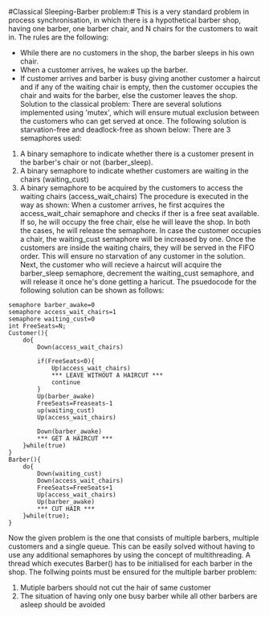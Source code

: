 
#Classical Sleeping-Barber problem:#
This is a very standard problem in process synchronisation, in which there is a hypothetical barber shop,
having one barber, one barber chair, and N chairs for the customers to wait in.
The rules are the following:
* While there are no customers in the shop, the barber sleeps in his own chair.
* When a customer arrives, he wakes up the barber.
* If customer arrives and barber is busy giving another customer a haircut and if any of the
waiting chair is empty, then the customer occupies the chair and waits for the barber, else the
customer leaves the shop.
Solution to the classical problem:
There are several solutions implemented using 'mutex', which will ensure mutual exclusion between
the customers who can get served at once. The following solution is starvation-free and deadlock-free
as shown below:
There are 3 semaphores used:
1) A binary semaphore to indicate whether there is a customer present in the barber's chair or not (barber_sleep).
2) A binary semaphore to indicate whether customers are waiting in the chairs (waiting_cust)
3) A binary semaphore to be acquired by the customers to access the waiting chairs (access_wait_chairs)
The procedure is executed in the way as shown:
When a customer arrives, he first acquires the access_wait_chair semaphore and checks if ther is a free seat available.
If so, he will occupy the free chair, else he will leave the shop. In both the cases, he will release the semaphore.
In case the customer occupies a chair, the waiting_cust semaphore will be increased by one.
Once the customers are inside the waiting chairs, they will be served in the FIFO order. This will ensure no starvation of
any customer in the solution. Next, the customer who will recieve a haircut will acquire the barber_sleep semaphore, decrement the
waiting_cust semaphore, and will release it once he's done getting a haricut.
The psuedocode for the following solution can be shown as follows:

```
semaphore barber_awake=0 
semaphore access_wait_chairs=1 
semaphore waiting_cust=0 
int FreeSeats=N;
Customer(){
    do{
        Down(access_wait_chairs)
        
        if(FreeSeats<0){
            Up(access_wait_chairs)
            *** LEAVE WITHOUT A HAIRCUT ***
            continue
        }
        Up(barber_awake)
        FreeSeats=Freaseats-1 
        up(waiting_cust) 
        Up(access_wait_chairs) 
        
        Down(barber_awake) 
        *** GET A HAIRCUT ***
    }while(true)
}
Barber(){
    do{
        Down(waiting_cust)
        Down(access_wait_chairs)  
        FreeSeats=FreeSeats+1
        Up(access_wait_chairs) 
        Up(barber_awake)
        *** CUT HAIR ***
    }while(true);
}
```

Now the given problem is the one that consists of multiple barbers, multiple customers and a single queue.
This can be easily solved without having to use any additional semaphores by using the concept of multithreading.
A thread which executes Barber() has to be initialised for each barber in the shop.
The follwing points must be ensured for the multiple barber problem:
1) Mutiple barbers should not cut the hair of same customer
2) The situation of having only one busy barber while all other barbers are asleep should be avoided
